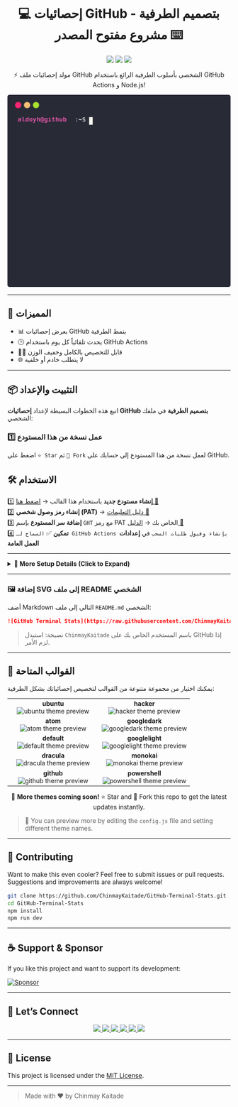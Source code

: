 <h1 align="center">💻 إحصائيات GitHub بتصميم الطرفية - مشروع مفتوح المصدر ⌨️</h1>

<p align="center">
  <img src="https://img.shields.io/github/stars/ChinmayKaitade/GitHub-Terminal-Stats?style=for-the-badge&color=yellow" />
  <img src="https://img.shields.io/github/forks/ChinmayKaitade/GitHub-Terminal-Stats?style=for-the-badge&color=blue" />
  <img src="https://img.shields.io/github/issues/ChinmayKaitade/GitHub-Terminal-Stats?style=for-the-badge&color=orange" />
</p>

<p align="center">
  ⚡ مولد إحصائيات ملف GitHub الشخصي بأسلوب الطرفية الرائع باستخدام GitHub Actions و Node.js!  
</p>

<p align="center">
  <img src="github_stats.svg" alt="معاينة إحصائيات GitHub بتصميم الطرفية" />
</p>

---

## 🚀 المميزات

- 📊 يعرض إحصائيات GitHub بنمط الطرفية
- 🕒 يحدث تلقائياً كل يوم باستخدام GitHub Actions
- 🧑‍💻 قابل للتخصيص بالكامل وخفيف الوزن
- 🌐 لا يتطلب خادم أو خلفية

---

## 📦 التثبيت والإعداد

اتبع هذه الخطوات البسيطة لإعداد **إحصائيات GitHub بتصميم الطرفية** في ملفك الشخصي:

### 1️⃣ عمل نسخة من هذا المستودع

اضغط على `⭐ Star` ثم `🍴 Fork` لعمل نسخة من هذا المستودع إلى حسابك على GitHub.

## 🛠 الاستخدام

1️⃣ **إنشاء مستودع جديد** باستخدام هذا القالب → [اضغط هنا 🚀](https://github.com/yogeshwaran01/github-stats-terminal-style/generate)  
2️⃣ **إنشاء رمز وصول شخصي (PAT)** → [دليل التعليمات 🔑](https://docs.github.com/en/github/authenticating-to-github/keeping-your-account-and-data-secure/creating-a-personal-access-token)  
3️⃣ **إضافة سر المستودع** بإسم `GHT` مع رمز PAT الخاص بك → [الدليل 🔐](https://docs.github.com/en/actions/reference/encrypted-secrets)  
4️⃣ **تمكين** ✅ `السماح لـ GitHub Actions بإنشاء وقبول طلبات السحب` في **إعدادات العمل العامة**

---

<details>
  <summary><b>📜 More Setup Details (Click to Expand)</b></summary>
  <br/>

### 🔑 Authentication & Permissions

To allow **GitHub Actions** to commit and push changes automatically:

---

#### 🛠 Setting Up Personal Access Token (PAT)

1️⃣ Navigate to **⚙ Settings → Developer settings → Personal access tokens**  
2️⃣ Click **Generate a new token (classic)**  
3️⃣ Select the following scopes:

- ✅ `repo` → Full control of repositories
- ✅ `workflow` → Trigger & run GitHub Actions

⚠ **Important:** Copy your token now — you won’t be able to see it again!

---

#### 🔐 Adding the Token as a Secret

1️⃣ Go to **Settings → Secrets and Variables → Actions**  
2️⃣ Click **New Repository Secret**  
3️⃣ **Name:** `GHT`  
4️⃣ **Value:** Your copied PAT  
5️⃣ Save ✅

💡 **Security Tip:** Never share your PAT publicly — it can modify your repositories.

---

#### ⚙ Grant Workflow Permissions

1️⃣ Go to **Settings → Actions → General**  
2️⃣ Scroll to **Workflow Permissions**  
3️⃣ Select **Read and write permissions**  
4️⃣ Enable **Allow GitHub Actions to create and approve pull requests**  
5️⃣ Save ✅

---

### 🏃 تشغيل سير العمل

#### ▶ التنفيذ اليدوي

1️⃣ اذهب إلى تبويب **Actions**  
2️⃣ اختر سير عمل `main.yml`  
3️⃣ اضغط على **Run Workflow** 🖱

#### ⏱ التنفيذ التلقائي

- يعمل **يومياً في الساعة 2:47 UTC** 🕑
- غير الجدولة في `/.github/workflows/main.yml` ← استخدم [مولد Cron ⏳](https://crontab.guru/)

---

</details>

---

### 🖼️ إضافة SVG إلى ملف README الشخصي

أضف Markdown التالي إلى ملف `README.md` الشخصي:

```md
![GitHub Terminal Stats](https://raw.githubusercontent.com/ChinmayKaitade/GitHub-Terminal-Stats-OpenSource/github_stats.svg)
```

> نصيحة: استبدل `ChinmayKaitade` باسم المستخدم الخاص بك على GitHub إذا لزم الأمر.

---

## 🎨 القوالب المتاحة

يمكنك اختيار من مجموعة متنوعة من القوالب لتخصيص إحصائياتك بشكل الطرفية:

<table>
  <tr>
    <td align="center" width="50%">
      <strong>ubuntu</strong><br/>
      <img src="https://raw.githubusercontent.com/ChinmayKaitade/GitHub-Terminal-Stats-OpenSource/master/themes/ubuntu.svg" alt="ubuntu theme preview" />
    </td>
    <td align="center" width="50%">
      <strong>hacker</strong><br/>
      <img src="https://raw.githubusercontent.com/ChinmayKaitade/GitHub-Terminal-Stats-OpenSource/master/themes/hacker.svg" alt="hacker theme preview" />
    </td>
  </tr>
  <tr>
    <td align="center">
      <strong>atom</strong><br/>
      <img src="https://raw.githubusercontent.com/ChinmayKaitade/GitHub-Terminal-Stats-OpenSource/master/themes/atom.svg" alt="atom theme preview" />
    </td>
    <td align="center">
      <strong>googledark</strong><br/>
      <img src="https://raw.githubusercontent.com/ChinmayKaitade/GitHub-Terminal-Stats-OpenSource/master/themes/googledark.svg" alt="googledark theme preview" />
    </td>
  </tr>
  <tr>
    <td align="center">
      <strong>default</strong><br/>
      <img src="https://raw.githubusercontent.com/ChinmayKaitade/GitHub-Terminal-Stats-OpenSource/master/themes/default.svg" alt="default theme preview" />
    </td>
    <td align="center">
      <strong>googlelight</strong><br/>
      <img src="https://raw.githubusercontent.com/ChinmayKaitade/GitHub-Terminal-Stats-OpenSource/master/themes/googlelight.svg" alt="googlelight theme preview" />
    </td>
  </tr>
  <tr>
    <td align="center">
      <strong>dracula</strong><br/>
      <img src="https://raw.githubusercontent.com/ChinmayKaitade/GitHub-Terminal-Stats-OpenSource/master/themes/dracula.svg" alt="dracula theme preview" />
    </td>
    <td align="center">
      <strong>monokai</strong><br/>
      <img src="https://raw.githubusercontent.com/ChinmayKaitade/GitHub-Terminal-Stats-OpenSource/master/themes/monokai.svg" alt="monokai theme preview" />
    </td>
  </tr>
  <tr>
    <td align="center">
      <strong>github</strong><br/>
      <img src="https://raw.githubusercontent.com/ChinmayKaitade/GitHub-Terminal-Stats-OpenSource/master/themes/github.svg" alt="github theme preview" />
    </td>
    <td align="center">
      <strong>powershell</strong><br/>
      <img src="https://raw.githubusercontent.com/ChinmayKaitade/GitHub-Terminal-Stats-OpenSource/master/themes/powershell.svg" alt="powershell theme preview" />
    </td>
  </tr>
</table>

<p align="center">
  🚀 <b>More themes coming soon!</b>  
  ⭐ Star and 🍴 Fork this repo to get the latest updates instantly.
</p>

> 📝 You can preview more by editing the `config.js` file and setting different theme names.

---

## 🙌 Contributing

Want to make this even cooler?
Feel free to submit issues or pull requests. Suggestions and improvements are always welcome!

```bash
git clone https://github.com/ChinmayKaitade/GitHub-Terminal-Stats.git
cd GitHub-Terminal-Stats
npm install
npm run dev
```

---

## ☕ Support & Sponsor

If you like this project and want to support its development:

[![Sponsor](https://img.shields.io/badge/Sponsor%20Project-💖-red?style=for-the-badge)](https://github.com/sponsors/ChinmayKaitade)

---

## 🔗 Let’s Connect

<p align="center">
  <a href="https://www.linkedin.com/in/chinmay-sharad-kaitade" target="_blank">
    <img src="https://img.shields.io/badge/LinkedIn-0A66C2?style=for-the-badge&logo=linkedin&logoColor=white" />
  </a>
  <a href="mailto:chinmaykaitade123@gmail.com" target="_blank">
    <img src="https://img.shields.io/badge/Gmail-D14836?style=for-the-badge&logo=gmail&logoColor=white" />
  </a>
  <a href="https://twitter.com/chinmaydotcom" target="_blank">
    <img src="https://img.shields.io/badge/X-000000?style=for-the-badge&logo=twitter&logoColor=white" />
  </a>
  <a href="https://github.com/ChinmayKaitade" target="_blank">
    <img src="https://img.shields.io/badge/GitHub-181717?style=for-the-badge&logo=github&logoColor=white" />
  </a>
  <a href="https://chinmaykaitadeportfolio.vercel.app/" target="_blank">
    <img src="https://img.shields.io/badge/Portfolio-58A6FF?style=for-the-badge&logo=vercel&logoColor=white" />
  </a>
  <a href="https://www.youtube.com/@chinmaykaitade" target="_blank">
    <img src="https://img.shields.io/badge/YouTube-FF0000?style=for-the-badge&logo=youtube&logoColor=white" />
  </a>
</p>

---

## 📄 License

This project is licensed under the [MIT License](./LICENSE).

---

> Made with ❤️ by Chinmay Kaitade
